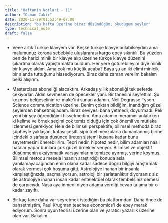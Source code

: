 ```yaml
---
title: "Haftanin Notlari - 11"
author: "Osman Cakir"
date: 2020-11-29T01:53:49-07:00
description: "bu hafta üzerine biraz düsündügüm, okudugum seyler"
type: technical_note
draft: false
---
```


* Veee artık Türkçe klavyem var. Keşke türkçe klavye bulabilseydim ama malumunuz korona sebebiyle uluslararası kargo epey sıkıntılı. Bu yüzden ben de harici minik bir klavye alıp üzerine türkçe klavye düzenini çıkartma olarak yapıştırmakta buldum. Her yere götürebileyim diye minik bir klavye aldım. Ama çok mu küçük acaba? Baya şu an iki elimi minicik bir alanda tuttuğumu hissediyorum. Biraz daha zaman verelim bakalım belki alışırım.

* Masterclass aboneliği alacaktım. Arkadaş yıllık aboneliği tek seferde çekiyorlar. Aldın sevmesen de öpecekler yani. Bir tanesini seyrettim. Şu kozmos belgeselinin re-make'ini sunan adamın. Neil Degrasse Tyson. Science communication üzerine. Benim çoktan bildiğim, inandığım güzel şeylerden bahsetmiş adam. Biraz seviyesi bana yetmedi, doyurmadı. Pek yeni bir şey öğrendiğimi hissetmedim. Ama adamın meramını anlatırken ki kelime ve örnek seçimi çok temiz olduğu için çok önemli ve mutlaka izlenmesi gerekiyor. Hele de bilimsel perspektife, bilimsel methoda biraz şüpheyle yaklaşan, kafası çeşitli sipiritüel mevzularla dumanlanmış birine içindeki o safsata düşünce üreten sistemi kusana kadar bunu seyretmesini önerebilirim. Teori nedir, hipotez nedir, bilim adamları nasıl hatalar yapar bunlara çok güzel örnekler veriyor. Bilimsel ve objektif düşünmenin aksiyomatik varsayımlarını temizce ayırmış, yerine koymuş. Bilimsel metodu mesela insanın araştırdığı konuda asla yanılamayacağından emin olana kadar sadece doğru bilgiyi araştırmak olarak vermesi çok hoşuma gitti. Astrolojiye inanan bir insanla karşılaştığnızda, saçmalıyorsun, astroloji bir şarlatanlıktır diyorsanız siz de astrolojiye inanan insan kadar entelektüel olarak tembelsiniz demesi de çarpıcıydı. Nasa aya inmedi diyen adama verdiği cevap ta ama bir o kadar zayıftı. 

* Bir kaç tane daha var seyretmek istediğim bu platformdan. Daha önce de bahsetmiştim, Paul Krugman teaches economics'i de epey merak ediyorum. Sonra oyun teorisi üzerine olan ve yaratıcı yazarlık üzerine olan var. Bakalım. 